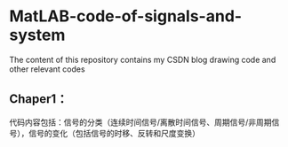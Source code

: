 # MatLAB-code-of-signals-and-system
The content of this repository contains my CSDN blog drawing code and other relevant codes

## Chaper1： 

代码内容包括：信号的分类（连续时间信号/离散时间信号、周期信号/非周期信号），信号的变化（包括信号的时移、反转和尺度变换）
